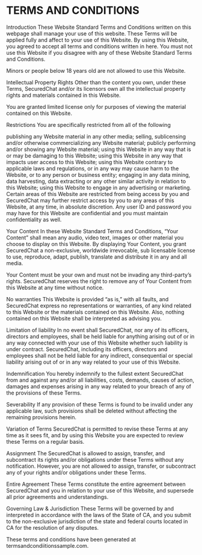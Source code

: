 
<h1 id="header-1header-1"><a href="#header-1"></a>TERMS AND CONDITIONS</h1>



Introduction
These Website Standard Terms and Conditions written on this webpage shall manage your use of this website. These Terms will be applied fully and affect to your use of this Website. By using this Website, you agreed to accept all terms and conditions written in here. You must not use this Website if you disagree with any of these Website Standard Terms and Conditions.

Minors or people below 18 years old are not allowed to use this Website.

Intellectual Property Rights
Other than the content you own, under these Terms, SecuredChat and/or its licensors own all the intellectual property rights and materials contained in this Website.

You are granted limited license only for purposes of viewing the material contained on this Website.

Restrictions
You are specifically restricted from all of the following

publishing any Website material in any other media;
selling, sublicensing and/or otherwise commercializing any Website material;
publicly performing and/or showing any Website material;
using this Website in any way that is or may be damaging to this Website;
using this Website in any way that impacts user access to this Website;
using this Website contrary to applicable laws and regulations, or in any way may cause harm to the Website, or to any person or business entity;
engaging in any data mining, data harvesting, data extracting or any other similar activity in relation to this Website;
using this Website to engage in any advertising or marketing.
Certain areas of this Website are restricted from being access by you and SecuredChat may further restrict access by you to any areas of this Website, at any time, in absolute discretion. Any user ID and password you may have for this Website are confidential and you must maintain confidentiality as well.

Your Content
In these Website Standard Terms and Conditions, “Your Content” shall mean any audio, video text, images or other material you choose to display on this Website. By displaying Your Content, you grant SecuredChat a non-exclusive, worldwide irrevocable, sub licensable license to use, reproduce, adapt, publish, translate and distribute it in any and all media.

Your Content must be your own and must not be invading any third-party’s rights. SecuredChat reserves the right to remove any of Your Content from this Website at any time without notice.

No warranties
This Website is provided “as is,” with all faults, and SecuredChat express no representations or warranties, of any kind related to this Website or the materials contained on this Website. Also, nothing contained on this Website shall be interpreted as advising you.

Limitation of liability
In no event shall SecuredChat, nor any of its officers, directors and employees, shall be held liable for anything arising out of or in any way connected with your use of this Website whether such liability is under contract.  SecuredChat, including its officers, directors and employees shall not be held liable for any indirect, consequential or special liability arising out of or in any way related to your use of this Website.

Indemnification
You hereby indemnify to the fullest extent SecuredChat from and against any and/or all liabilities, costs, demands, causes of action, damages and expenses arising in any way related to your breach of any of the provisions of these Terms.

Severability
If any provision of these Terms is found to be invalid under any applicable law, such provisions shall be deleted without affecting the remaining provisions herein.

Variation of Terms
SecuredChat is permitted to revise these Terms at any time as it sees fit, and by using this Website you are expected to review these Terms on a regular basis.

Assignment
The SecuredChat is allowed to assign, transfer, and subcontract its rights and/or obligations under these Terms without any notification. However, you are not allowed to assign, transfer, or subcontract any of your rights and/or obligations under these Terms.

Entire Agreement
These Terms constitute the entire agreement between SecuredChat and you in relation to your use of this Website, and supersede all prior agreements and understandings.

Governing Law & Jurisdiction
These Terms will be governed by and interpreted in accordance with the laws of the State of CA, and you submit to the non-exclusive jurisdiction of the state and federal courts located in CA for the resolution of any disputes.

These terms and conditions have been generated at termsandcondiitionssample.com.
